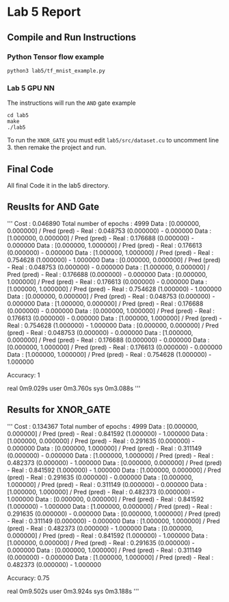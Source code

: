 # Lab 5 Report

## Compile and Run Instructions
### Python Tensor flow example
```
python3 lab5/tf_mnist_example.py
```
### Lab 5 GPU NN 
The instructions will run the `AND` gate example
```
cd lab5
make
./lab5
```
To run the `XNOR_GATE` you must edit `lab5/src/dataset.cu` to uncomment line 3. then remake the project and run.  
## Final Code
All final Code it in the lab5 directory.
## Reuslts for AND Gate
'''
Cost : 0.046890
Total number of epochs : 4999
Data : [0.000000, 0.000000] / Pred (pred) - Real : 0.048753 (0.000000) - 0.000000
Data : [1.000000, 0.000000] / Pred (pred) - Real : 0.176688 (0.000000) - 0.000000
Data : [0.000000, 1.000000] / Pred (pred) - Real : 0.176613 (0.000000) - 0.000000
Data : [1.000000, 1.000000] / Pred (pred) - Real : 0.754628 (1.000000) - 1.000000
Data : [0.000000, 0.000000] / Pred (pred) - Real : 0.048753 (0.000000) - 0.000000
Data : [1.000000, 0.000000] / Pred (pred) - Real : 0.176688 (0.000000) - 0.000000
Data : [0.000000, 1.000000] / Pred (pred) - Real : 0.176613 (0.000000) - 0.000000
Data : [1.000000, 1.000000] / Pred (pred) - Real : 0.754628 (1.000000) - 1.000000
Data : [0.000000, 0.000000] / Pred (pred) - Real : 0.048753 (0.000000) - 0.000000
Data : [1.000000, 0.000000] / Pred (pred) - Real : 0.176688 (0.000000) - 0.000000
Data : [0.000000, 1.000000] / Pred (pred) - Real : 0.176613 (0.000000) - 0.000000
Data : [1.000000, 1.000000] / Pred (pred) - Real : 0.754628 (1.000000) - 1.000000
Data : [0.000000, 0.000000] / Pred (pred) - Real : 0.048753 (0.000000) - 0.000000
Data : [1.000000, 0.000000] / Pred (pred) - Real : 0.176688 (0.000000) - 0.000000
Data : [0.000000, 1.000000] / Pred (pred) - Real : 0.176613 (0.000000) - 0.000000
Data : [1.000000, 1.000000] / Pred (pred) - Real : 0.754628 (1.000000) - 1.000000

Accuracy: 1

real    0m9.029s
user    0m3.760s
sys 0m3.088s
'''
## Results for XNOR_GATE
'''
Cost : 0.134367
Total number of epochs : 4999
Data : [0.000000, 0.000000] / Pred (pred) - Real : 0.841592 (1.000000) - 1.000000
Data : [1.000000, 0.000000] / Pred (pred) - Real : 0.291635 (0.000000) - 0.000000
Data : [0.000000, 1.000000] / Pred (pred) - Real : 0.311149 (0.000000) - 0.000000
Data : [1.000000, 1.000000] / Pred (pred) - Real : 0.482373 (0.000000) - 1.000000
Data : [0.000000, 0.000000] / Pred (pred) - Real : 0.841592 (1.000000) - 1.000000
Data : [1.000000, 0.000000] / Pred (pred) - Real : 0.291635 (0.000000) - 0.000000
Data : [0.000000, 1.000000] / Pred (pred) - Real : 0.311149 (0.000000) - 0.000000
Data : [1.000000, 1.000000] / Pred (pred) - Real : 0.482373 (0.000000) - 1.000000
Data : [0.000000, 0.000000] / Pred (pred) - Real : 0.841592 (1.000000) - 1.000000
Data : [1.000000, 0.000000] / Pred (pred) - Real : 0.291635 (0.000000) - 0.000000
Data : [0.000000, 1.000000] / Pred (pred) - Real : 0.311149 (0.000000) - 0.000000
Data : [1.000000, 1.000000] / Pred (pred) - Real : 0.482373 (0.000000) - 1.000000
Data : [0.000000, 0.000000] / Pred (pred) - Real : 0.841592 (1.000000) - 1.000000
Data : [1.000000, 0.000000] / Pred (pred) - Real : 0.291635 (0.000000) - 0.000000
Data : [0.000000, 1.000000] / Pred (pred) - Real : 0.311149 (0.000000) - 0.000000
Data : [1.000000, 1.000000] / Pred (pred) - Real : 0.482373 (0.000000) - 1.000000

Accuracy: 0.75

real	0m9.502s
user	0m3.924s
sys	0m3.188s
'''
